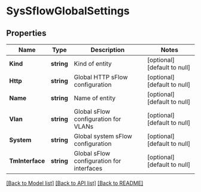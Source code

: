 # SysSflowGlobalSettings

## Properties
Name | Type | Description | Notes
------------ | ------------- | ------------- | -------------
**Kind** | **string** | Kind of entity | [optional] [default to null]
**Http** | **string** | Global HTTP sFlow configuration | [optional] [default to null]
**Name** | **string** | Name of entity | [optional] [default to null]
**Vlan** | **string** | Global sFlow configuration for VLANs | [optional] [default to null]
**System** | **string** | Global system sFlow configuration | [optional] [default to null]
**TmInterface** | **string** | Global sFlow configuration for interfaces | [optional] [default to null]

[[Back to Model list]](../README.md#documentation-for-models) [[Back to API list]](../README.md#documentation-for-api-endpoints) [[Back to README]](../README.md)


